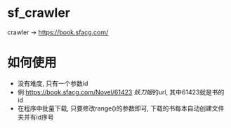 # sf_crawler

crawler -> https://book.sfacg.com/

# 如何使用
- 没有难度, 只有一个参数id
- 例:https://book.sfacg.com/Novel/61423 *妖刀姬*的url, 其中61423就是书的id
- 在程序中批量下载, 只要修改range()的参数即可, 下载的书每本自动创建文件夹并有id序号 
